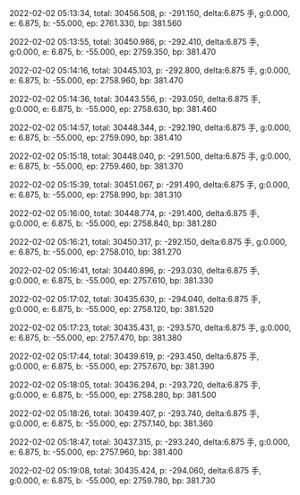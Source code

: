 2022-02-02 05:13:34, total: 30456.508, p: -291.150, delta:6.875 手, g:0.000, e: 6.875, b: -55.000, ep: 2761.330, bp: 381.560

2022-02-02 05:13:55, total: 30450.986, p: -292.410, delta:6.875 手, g:0.000, e: 6.875, b: -55.000, ep: 2759.350, bp: 381.470

2022-02-02 05:14:16, total: 30445.103, p: -292.800, delta:6.875 手, g:0.000, e: 6.875, b: -55.000, ep: 2758.960, bp: 381.470

2022-02-02 05:14:36, total: 30443.556, p: -293.050, delta:6.875 手, g:0.000, e: 6.875, b: -55.000, ep: 2758.630, bp: 381.460

2022-02-02 05:14:57, total: 30448.344, p: -292.190, delta:6.875 手, g:0.000, e: 6.875, b: -55.000, ep: 2759.090, bp: 381.410

2022-02-02 05:15:18, total: 30448.040, p: -291.500, delta:6.875 手, g:0.000, e: 6.875, b: -55.000, ep: 2759.460, bp: 381.370

2022-02-02 05:15:39, total: 30451.067, p: -291.490, delta:6.875 手, g:0.000, e: 6.875, b: -55.000, ep: 2758.990, bp: 381.310

2022-02-02 05:16:00, total: 30448.774, p: -291.400, delta:6.875 手, g:0.000, e: 6.875, b: -55.000, ep: 2758.840, bp: 381.280

2022-02-02 05:16:21, total: 30450.317, p: -292.150, delta:6.875 手, g:0.000, e: 6.875, b: -55.000, ep: 2758.010, bp: 381.270

2022-02-02 05:16:41, total: 30440.896, p: -293.030, delta:6.875 手, g:0.000, e: 6.875, b: -55.000, ep: 2757.610, bp: 381.330

2022-02-02 05:17:02, total: 30435.630, p: -294.040, delta:6.875 手, g:0.000, e: 6.875, b: -55.000, ep: 2758.120, bp: 381.520

2022-02-02 05:17:23, total: 30435.431, p: -293.570, delta:6.875 手, g:0.000, e: 6.875, b: -55.000, ep: 2757.470, bp: 381.380

2022-02-02 05:17:44, total: 30439.619, p: -293.450, delta:6.875 手, g:0.000, e: 6.875, b: -55.000, ep: 2757.670, bp: 381.390

2022-02-02 05:18:05, total: 30436.294, p: -293.720, delta:6.875 手, g:0.000, e: 6.875, b: -55.000, ep: 2758.280, bp: 381.500

2022-02-02 05:18:26, total: 30439.407, p: -293.740, delta:6.875 手, g:0.000, e: 6.875, b: -55.000, ep: 2757.140, bp: 381.360

2022-02-02 05:18:47, total: 30437.315, p: -293.240, delta:6.875 手, g:0.000, e: 6.875, b: -55.000, ep: 2757.960, bp: 381.400

2022-02-02 05:19:08, total: 30435.424, p: -294.060, delta:6.875 手, g:0.000, e: 6.875, b: -55.000, ep: 2759.780, bp: 381.730
